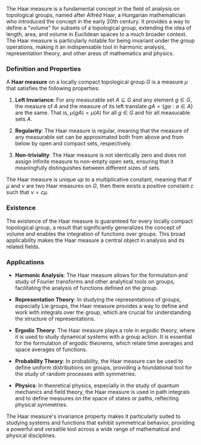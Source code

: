 The Haar measure is a fundamental concept in the field of analysis on topological groups, named after Alfréd Haar, a Hungarian mathematician who introduced the concept in the early 20th century. It provides a way to define a "volume" for subsets of a topological group, extending the idea of length, area, and volume in Euclidean spaces to a much broader context. The Haar measure is particularly notable for being invariant under the group operations, making it an indispensable tool in harmonic analysis, representation theory, and other areas of mathematics and physics.

### Definition and Properties

A **Haar measure** on a locally compact topological group $G$ is a measure $\mu$ that satisfies the following properties:

1. **Left Invariance**: For any measurable set $A \subseteq G$ and any element $g \in G$, the measure of $A$ and the measure of its left translate $gA = \{ga : a \in A\}$ are the same. That is, $\mu(gA) = \mu(A)$ for all $g \in G$ and for all measurable sets $A$.

2. **Regularity**: The Haar measure is regular, meaning that the measure of any measurable set can be approximated both from above and from below by open and compact sets, respectively.

3. **Non-triviality**: The Haar measure is not identically zero and does not assign infinite measure to non-empty open sets, ensuring that it meaningfully distinguishes between different sizes of sets.

The Haar measure is unique up to a multiplicative constant, meaning that if $\mu$ and $\nu$ are two Haar measures on $G$, then there exists a positive constant $c$ such that $\nu = c\mu$. 

### Existence

The existence of the Haar measure is guaranteed for every locally compact topological group, a result that significantly generalizes the concept of volume and enables the integration of functions over groups. This broad applicability makes the Haar measure a central object in analysis and its related fields.

### Applications

- **Harmonic Analysis**: The Haar measure allows for the formulation and study of Fourier transforms and other analytical tools on groups, facilitating the analysis of functions defined on the group.

- **Representation Theory**: In studying the representations of groups, especially Lie groups, the Haar measure provides a way to define and work with integrals over the group, which are crucial for understanding the structure of representations.

- **Ergodic Theory**: The Haar measure plays a role in ergodic theory, where it is used to study dynamical systems with a group action. It is essential for the formulation of ergodic theorems, which relate time averages and space averages of functions.

- **Probability Theory**: In probability, the Haar measure can be used to define uniform distributions on groups, providing a foundational tool for the study of random processes with symmetries.

- **Physics**: In theoretical physics, especially in the study of quantum mechanics and field theory, the Haar measure is used in path integrals and to define measures on the space of states or paths, reflecting physical symmetries.

The Haar measure's invariance property makes it particularly suited to studying systems and functions that exhibit symmetrical behavior, providing a powerful and versatile tool across a wide range of mathematical and physical disciplines.
